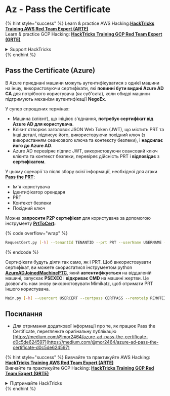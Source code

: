 # Az - Pass the Certificate

{% hint style="success" %}
Learn & practice AWS Hacking:<img src="../../../.gitbook/assets/image (1) (1) (1) (1).png" alt="" data-size="line">[**HackTricks Training AWS Red Team Expert (ARTE)**](https://training.hacktricks.xyz/courses/arte)<img src="../../../.gitbook/assets/image (1) (1) (1) (1).png" alt="" data-size="line">\
Learn & practice GCP Hacking: <img src="../../../.gitbook/assets/image (2) (1).png" alt="" data-size="line">[**HackTricks Training GCP Red Team Expert (GRTE)**<img src="../../../.gitbook/assets/image (2) (1).png" alt="" data-size="line">](https://training.hacktricks.xyz/courses/grte)

<details>

<summary>Support HackTricks</summary>

* Check the [**subscription plans**](https://github.com/sponsors/carlospolop)!
* **Join the** 💬 [**Discord group**](https://discord.gg/hRep4RUj7f) or the [**telegram group**](https://t.me/peass) or **follow** us on **Twitter** 🐦 [**@hacktricks\_live**](https://twitter.com/hacktricks_live)**.**
* **Share hacking tricks by submitting PRs to the** [**HackTricks**](https://github.com/carlospolop/hacktricks) and [**HackTricks Cloud**](https://github.com/carlospolop/hacktricks-cloud) github repos.

</details>
{% endhint %}

## Pass the Certificate (Azure)

В Azure приєднані машини можуть аутентифікуватися з однієї машини на іншу, використовуючи сертифікати, які **повинні бути видані Azure AD CA** для потрібного користувача (як суб'єкта), коли обидві машини підтримують механізм аутентифікації **NegoEx**.

У супер спрощених термінах:

* Машина (клієнт), що ініціює з'єднання, **потребує сертифікат від Azure AD для користувача**.
* Клієнт створює заголовок JSON Web Token (JWT), що містить PRT та інші деталі, підписує його, використовуючи похідний ключ (з використанням сеансового ключа та контексту безпеки), і **надсилає його до Azure AD**.
* Azure AD перевіряє підпис JWT, використовуючи сеансовий ключ клієнта та контекст безпеки, перевіряє дійсність PRT і **відповідає** з **сертифікатом**.

У цьому сценарії та після збору всієї інформації, необхідної для атаки [**Pass the PRT**](pass-the-prt.md):

* Ім'я користувача
* Ідентифікатор орендаря
* PRT
* Контекст безпеки
* Похідний ключ

Можна **запросити P2P сертифікат** для користувача за допомогою інструменту [**PrtToCert**](https://github.com/morRubin/PrtToCert)**:**

{% code overflow="wrap" %}
```bash
RequestCert.py [-h] --tenantId TENANTID --prt PRT --userName USERNAME --hexCtx HEXCTX --hexDerivedKey HEXDERIVEDKEY [--passPhrase PASSPHRASE]
```
{% endcode %}

Сертифікати будуть діяти так само, як і PRT. Щоб використовувати сертифікат, ви можете скористатися інструментом python [**AzureADJoinedMachinePTC**](https://github.com/morRubin/AzureADJoinedMachinePTC), який **автентифікується** на віддаленій машині, запускає **PSEXEC** і **відкриває CMD** на машині жертви. Це дозволить нам знову використовувати Mimikatz, щоб отримати PRT іншого користувача.
```bash
Main.py [-h] --usercert USERCERT --certpass CERTPASS --remoteip REMOTEIP
```
## Посилання

* Для отримання додаткової інформації про те, як працює Pass the Certificate, перегляньте оригінальну публікацію [https://medium.com/@mor2464/azure-ad-pass-the-certificate-d0c5de624597](https://medium.com/@mor2464/azure-ad-pass-the-certificate-d0c5de624597)

{% hint style="success" %}
Вивчайте та практикуйте AWS Hacking:<img src="../../../.gitbook/assets/image (1) (1) (1) (1).png" alt="" data-size="line">[**HackTricks Training AWS Red Team Expert (ARTE)**](https://training.hacktricks.xyz/courses/arte)<img src="../../../.gitbook/assets/image (1) (1) (1) (1).png" alt="" data-size="line">\
Вивчайте та практикуйте GCP Hacking: <img src="../../../.gitbook/assets/image (2) (1).png" alt="" data-size="line">[**HackTricks Training GCP Red Team Expert (GRTE)**<img src="../../../.gitbook/assets/image (2) (1).png" alt="" data-size="line">](https://training.hacktricks.xyz/courses/grte)

<details>

<summary>Підтримайте HackTricks</summary>

* Перегляньте [**плани підписки**](https://github.com/sponsors/carlospolop)!
* **Приєднуйтесь до** 💬 [**групи Discord**](https://discord.gg/hRep4RUj7f) або [**групи Telegram**](https://t.me/peass) або **слідкуйте** за нами в **Twitter** 🐦 [**@hacktricks\_live**](https://twitter.com/hacktricks_live)**.**
* **Діліться хакерськими трюками, надсилаючи PR до** [**HackTricks**](https://github.com/carlospolop/hacktricks) та [**HackTricks Cloud**](https://github.com/carlospolop/hacktricks-cloud) репозиторіїв на github.

</details>
{% endhint %}
